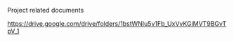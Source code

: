 Project related documents 

https://drive.google.com/drive/folders/1bstWNIu5v1Fb_UxVvKGiMVT9BGvTpV_1
